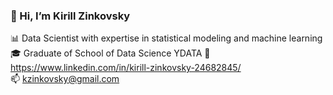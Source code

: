 ### 👋 Hi, I’m Kirill Zinkovsky  
  
📊 Data Scientist with expertise in statistical modeling and machine learning  
🎓 Graduate of School of Data Science YDATA
🔗 https://www.linkedin.com/in/kirill-zinkovsky-24682845/  
📫 kzinkovsky@gmail.com

<!---
kzinkovsky/kzinkovsky is a ✨ special ✨ repository because its `README.md` (this file) appears on your GitHub profile.
You can click the Preview link to take a look at your changes.
--->
